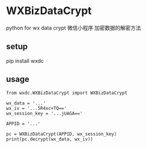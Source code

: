 # WXBizDataCrypt
python for wx data crypt
微信小程序 加密数据的解密方法

## setup
pip install wxdc

## usage
```
from wxdc.WXBizDataCrypt import WXBizDataCrypt  

wx_data = '...'  
wx_iv = '...5R4xc+TQ=='  
wx_session_key = '...jUAGA=='  

APPID = '...'  

pc = WXBizDataCrypt(APPID, wx_session_key)  
print(pc.decrypt(wx_data, wx_iv))  
```

